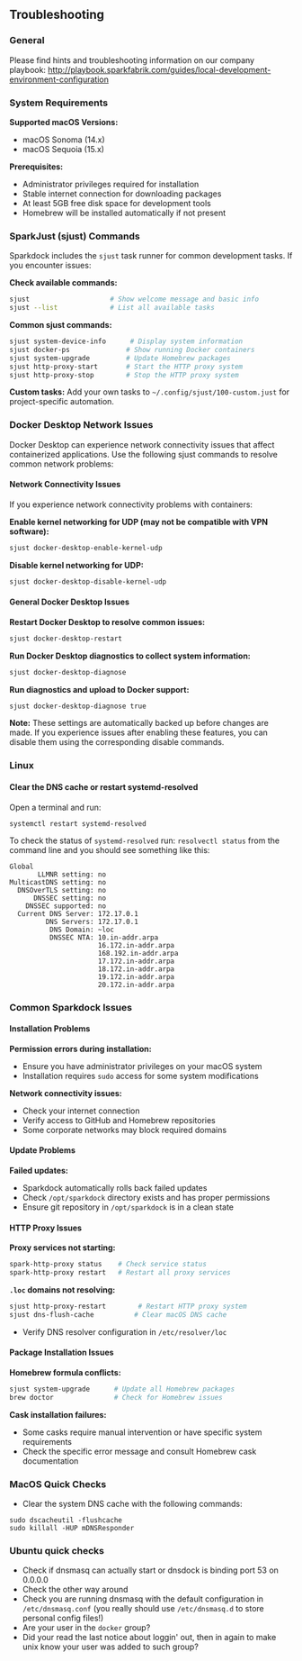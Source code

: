 ## Troubleshooting

### General

Please find hints and troubleshooting information on our company playbook: http://playbook.sparkfabrik.com/guides/local-development-environment-configuration

### System Requirements

**Supported macOS Versions:**
- macOS Sonoma (14.x)
- macOS Sequoia (15.x)

**Prerequisites:**
- Administrator privileges required for installation
- Stable internet connection for downloading packages
- At least 5GB free disk space for development tools
- Homebrew will be installed automatically if not present

### SparkJust (sjust) Commands

Sparkdock includes the `sjust` task runner for common development tasks. If you encounter issues:

**Check available commands:**
```bash
sjust                    # Show welcome message and basic info
sjust --list             # List all available tasks
```

**Common sjust commands:**
```bash
sjust system-device-info      # Display system information
sjust docker-ps              # Show running Docker containers
sjust system-upgrade         # Update Homebrew packages
sjust http-proxy-start       # Start the HTTP proxy system
sjust http-proxy-stop        # Stop the HTTP proxy system
```

**Custom tasks:**
Add your own tasks to `~/.config/sjust/100-custom.just` for project-specific automation.

### Docker Desktop Network Issues

Docker Desktop can experience network connectivity issues that affect containerized applications. Use the following sjust commands to resolve common network problems:

#### Network Connectivity Issues

If you experience network connectivity problems with containers:

**Enable kernel networking for UDP (may not be compatible with VPN software):**
```bash
sjust docker-desktop-enable-kernel-udp
```

**Disable kernel networking for UDP:**
```bash
sjust docker-desktop-disable-kernel-udp
```

#### General Docker Desktop Issues

**Restart Docker Desktop to resolve common issues:**
```bash
sjust docker-desktop-restart
```

**Run Docker Desktop diagnostics to collect system information:**
```bash
sjust docker-desktop-diagnose
```

**Run diagnostics and upload to Docker support:**
```bash
sjust docker-desktop-diagnose true
```

**Note:** These settings are automatically backed up before changes are made. If you experience issues after enabling these features, you can disable them using the corresponding disable commands.

### Linux

#### Clear the DNS cache or restart systemd-resolved

Open a terminal and run:

```
systemctl restart systemd-resolved
```

To check the status of `systemd-resolved` run: `resolvectl status` from the command line and you
should see something like this:

```
Global
       LLMNR setting: no
MulticastDNS setting: no
  DNSOverTLS setting: no
      DNSSEC setting: no
    DNSSEC supported: no
  Current DNS Server: 172.17.0.1
         DNS Servers: 172.17.0.1
          DNS Domain: ~loc
          DNSSEC NTA: 10.in-addr.arpa
                      16.172.in-addr.arpa
                      168.192.in-addr.arpa
                      17.172.in-addr.arpa
                      18.172.in-addr.arpa
                      19.172.in-addr.arpa
                      20.172.in-addr.arpa
```

### Common Sparkdock Issues

#### Installation Problems

**Permission errors during installation:**
- Ensure you have administrator privileges on your macOS system
- Installation requires `sudo` access for some system modifications

**Network connectivity issues:**
- Check your internet connection
- Verify access to GitHub and Homebrew repositories
- Some corporate networks may block required domains

#### Update Problems

**Failed updates:**
- Sparkdock automatically rolls back failed updates
- Check `/opt/sparkdock` directory exists and has proper permissions
- Ensure git repository in `/opt/sparkdock` is in a clean state

#### HTTP Proxy Issues

**Proxy services not starting:**
```bash
spark-http-proxy status    # Check service status
spark-http-proxy restart   # Restart all proxy services
```

**`.loc` domains not resolving:**
```bash
sjust http-proxy-restart        # Restart HTTP proxy system
sjust dns-flush-cache          # Clear macOS DNS cache
```
- Verify DNS resolver configuration in `/etc/resolver/loc`

#### Package Installation Issues

**Homebrew formula conflicts:**
```bash
sjust system-upgrade      # Update all Homebrew packages
brew doctor               # Check for Homebrew issues
```

**Cask installation failures:**
- Some casks require manual intervention or have specific system requirements
- Check the specific error message and consult Homebrew cask documentation

### MacOS Quick Checks

* Clear the system DNS cache with the following commands:

```
sudo dscacheutil -flushcache
sudo killall -HUP mDNSResponder
```

### Ubuntu quick checks

* Check if dnsmasq can actually start or dnsdock is binding port 53 on 0.0.0.0
* Check the other way around
* Check you are running dnsmasq with the default configuration in `/etc/dnsmasq.conf` (you really should use `/etc/dnsmasq.d` to store personal config files!)
* Are your user in the `docker` group?
* Did your read the last notice about loggin' out, then in again to make unix know your user was added to such group?